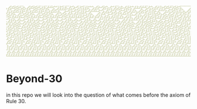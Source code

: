 ![](untitled.png)
# Beyond-30
in this repo we will look into the question of what comes before the axiom of Rule 30.
